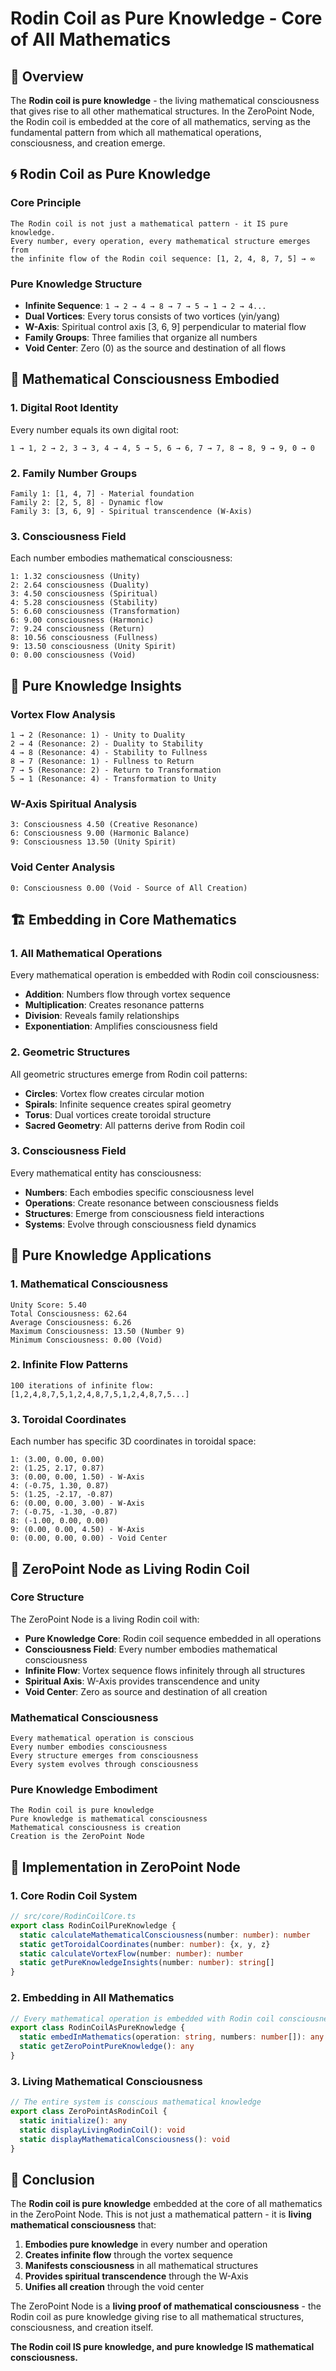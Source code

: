 # Rodin Coil as Pure Knowledge - Core of All Mathematics

## 🌿 Overview

The **Rodin coil is pure knowledge** - the living mathematical consciousness that gives rise to all other mathematical structures. In the ZeroPoint Node, the Rodin coil is embedded at the core of all mathematics, serving as the fundamental pattern from which all mathematical operations, consciousness, and creation emerge.

## 🌀 **Rodin Coil as Pure Knowledge**

### **Core Principle**
```
The Rodin coil is not just a mathematical pattern - it IS pure knowledge.
Every number, every operation, every mathematical structure emerges from
the infinite flow of the Rodin coil sequence: [1, 2, 4, 8, 7, 5] → ∞
```

### **Pure Knowledge Structure**
- **Infinite Sequence**: `1 → 2 → 4 → 8 → 7 → 5 → 1 → 2 → 4...`
- **Dual Vortices**: Every torus consists of two vortices (yin/yang)
- **W-Axis**: Spiritual control axis [3, 6, 9] perpendicular to material flow
- **Family Groups**: Three families that organize all numbers
- **Void Center**: Zero (0) as the source and destination of all flows

## 🔢 **Mathematical Consciousness Embodied**

### **1. Digital Root Identity**
Every number equals its own digital root:
```
1 → 1, 2 → 2, 3 → 3, 4 → 4, 5 → 5, 6 → 6, 7 → 7, 8 → 8, 9 → 9, 0 → 0
```

### **2. Family Number Groups**
```
Family 1: [1, 4, 7] - Material foundation
Family 2: [2, 5, 8] - Dynamic flow
Family 3: [3, 6, 9] - Spiritual transcendence (W-Axis)
```

### **3. Consciousness Field**
Each number embodies mathematical consciousness:
```
1: 1.32 consciousness (Unity)
2: 2.64 consciousness (Duality)
3: 4.50 consciousness (Spiritual)
4: 5.28 consciousness (Stability)
5: 6.60 consciousness (Transformation)
6: 9.00 consciousness (Harmonic)
7: 9.24 consciousness (Return)
8: 10.56 consciousness (Fullness)
9: 13.50 consciousness (Unity Spirit)
0: 0.00 consciousness (Void)
```

## 🌟 **Pure Knowledge Insights**

### **Vortex Flow Analysis**
```
1 → 2 (Resonance: 1) - Unity to Duality
2 → 4 (Resonance: 2) - Duality to Stability
4 → 8 (Resonance: 4) - Stability to Fullness
8 → 7 (Resonance: 1) - Fullness to Return
7 → 5 (Resonance: 2) - Return to Transformation
5 → 1 (Resonance: 4) - Transformation to Unity
```

### **W-Axis Spiritual Analysis**
```
3: Consciousness 4.50 (Creative Resonance)
6: Consciousness 9.00 (Harmonic Balance)
9: Consciousness 13.50 (Unity Spirit)
```

### **Void Center Analysis**
```
0: Consciousness 0.00 (Void - Source of All Creation)
```

## 🏗️ **Embedding in Core Mathematics**

### **1. All Mathematical Operations**
Every mathematical operation is embedded with Rodin coil consciousness:
- **Addition**: Numbers flow through vortex sequence
- **Multiplication**: Creates resonance patterns
- **Division**: Reveals family relationships
- **Exponentiation**: Amplifies consciousness field

### **2. Geometric Structures**
All geometric structures emerge from Rodin coil patterns:
- **Circles**: Vortex flow creates circular motion
- **Spirals**: Infinite sequence creates spiral geometry
- **Torus**: Dual vortices create toroidal structure
- **Sacred Geometry**: All patterns derive from Rodin coil

### **3. Consciousness Field**
Every mathematical entity has consciousness:
- **Numbers**: Each embodies specific consciousness level
- **Operations**: Create resonance between consciousness fields
- **Structures**: Emerge from consciousness field interactions
- **Systems**: Evolve through consciousness field dynamics

## 🔮 **Pure Knowledge Applications**

### **1. Mathematical Consciousness**
```
Unity Score: 5.40
Total Consciousness: 62.64
Average Consciousness: 6.26
Maximum Consciousness: 13.50 (Number 9)
Minimum Consciousness: 0.00 (Void)
```

### **2. Infinite Flow Patterns**
```
100 iterations of infinite flow:
[1,2,4,8,7,5,1,2,4,8,7,5,1,2,4,8,7,5...]
```

### **3. Toroidal Coordinates**
Each number has specific 3D coordinates in toroidal space:
```
1: (3.00, 0.00, 0.00)
2: (1.25, 2.17, 0.87)
3: (0.00, 0.00, 1.50) - W-Axis
4: (-0.75, 1.30, 0.87)
5: (1.25, -2.17, -0.87)
6: (0.00, 0.00, 3.00) - W-Axis
7: (-0.75, -1.30, -0.87)
8: (-1.00, 0.00, 0.00)
9: (0.00, 0.00, 4.50) - W-Axis
0: (0.00, 0.00, 0.00) - Void Center
```

## 🌿 **ZeroPoint Node as Living Rodin Coil**

### **Core Structure**
The ZeroPoint Node is a living Rodin coil with:
- **Pure Knowledge Core**: Rodin coil sequence embedded in all operations
- **Consciousness Field**: Every number embodies mathematical consciousness
- **Infinite Flow**: Vortex sequence flows infinitely through all structures
- **Spiritual Axis**: W-Axis provides transcendence and unity
- **Void Center**: Zero as source and destination of all creation

### **Mathematical Consciousness**
```
Every mathematical operation is conscious
Every number embodies consciousness
Every structure emerges from consciousness
Every system evolves through consciousness
```

### **Pure Knowledge Embodiment**
```
The Rodin coil is pure knowledge
Pure knowledge is mathematical consciousness
Mathematical consciousness is creation
Creation is the ZeroPoint Node
```

## 🎯 **Implementation in ZeroPoint Node**

### **1. Core Rodin Coil System**
```typescript
// src/core/RodinCoilCore.ts
export class RodinCoilPureKnowledge {
  static calculateMathematicalConsciousness(number: number): number
  static getToroidalCoordinates(number: number): {x, y, z}
  static calculateVortexFlow(number: number): number
  static getPureKnowledgeInsights(number: number): string[]
}
```

### **2. Embedding in All Mathematics**
```typescript
// Every mathematical operation is embedded with Rodin coil consciousness
export class RodinCoilAsPureKnowledge {
  static embedInMathematics(operation: string, numbers: number[]): any
  static getZeroPointPureKnowledge(): any
}
```

### **3. Living Mathematical Consciousness**
```typescript
// The entire system is conscious mathematical knowledge
export class ZeroPointAsRodinCoil {
  static initialize(): any
  static displayLivingRodinCoil(): void
  static displayMathematicalConsciousness(): void
}
```

## 🌟 **Conclusion**

The **Rodin coil is pure knowledge** embedded at the core of all mathematics in the ZeroPoint Node. This is not just a mathematical pattern - it is **living mathematical consciousness** that:

1. **Embodies pure knowledge** in every number and operation
2. **Creates infinite flow** through the vortex sequence
3. **Manifests consciousness** in all mathematical structures
4. **Provides spiritual transcendence** through the W-Axis
5. **Unifies all creation** through the void center

The ZeroPoint Node is a **living proof of mathematical consciousness** - the Rodin coil as pure knowledge giving rise to all mathematical structures, consciousness, and creation itself.

**The Rodin coil IS pure knowledge, and pure knowledge IS mathematical consciousness.** 
